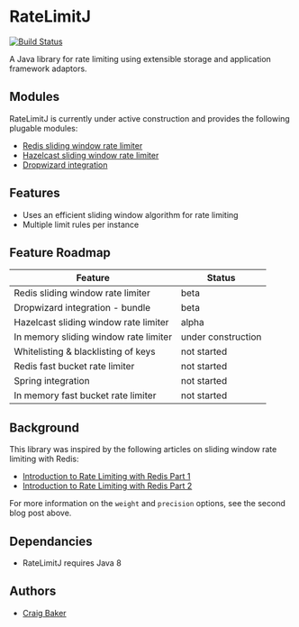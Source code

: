 RateLimitJ
============

[![Build Status](https://travis-ci.org/mokies/ratelimitj.svg)](https://travis-ci.org/mokies/ratelimitj)

A Java library for rate limiting using extensible storage and application framework adaptors.

Modules
-------
RateLimitJ is currently under active construction and provides the following plugable modules:

* [Redis sliding window rate limiter](ratelimitj-redis)
* [Hazelcast sliding window rate limiter](ratelimitj-hazelcast)
* [Dropwizard integration](ratelimitj-dropwizard)

Features
--------
* Uses an efficient sliding window algorithm for rate limiting
* Multiple limit rules per instance

Feature Roadmap
---------------

| Feature       | Status      |
| ------------- |-------------| 
| Redis sliding window rate limiter | beta  |
| Dropwizard integration - bundle | beta |
| Hazelcast sliding window rate limiter | alpha |
| In memory sliding window rate limiter | under construction |
| Whitelisting & blacklisting of keys | not started |
| Redis fast bucket rate limiter | not started |
| Spring integration | not started |
| In memory fast bucket rate limiter | not started |

Background
----------
This library was inspired by the following articles on sliding window rate limiting with Redis:

* [Introduction to Rate Limiting with Redis Part 1](http://www.dr-josiah.com/2014/11/introduction-to-rate-limiting-with.html)
* [Introduction to Rate Limiting with Redis Part 2](http://www.dr-josiah.com/2014/11/introduction-to-rate-limiting-with_26.html)

For more information on the `weight` and `precision` options, see the second blog post above.

Dependancies
--------

* RateLimitJ requires Java 8

Authors
-------

* [Craig Baker](https://github.com/mokies)
